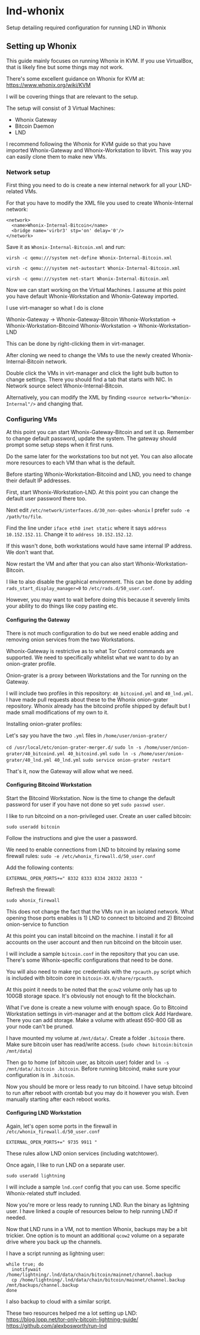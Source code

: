 # lnd-whonix
Setup detailing required configuration for running LND in Whonix

## Setting up Whonix

This guide mainly focuses on running Whonix in KVM. If you use VirtualBox, that is likely fine but some things may not work.

There's some excellent guidance on Whonix for KVM at: https://www.whonix.org/wiki/KVM

I will be covering things that are relevant to the setup.

The setup will consist of 3 Virtual Machines:

- Whonix Gateway
- Bitcoin Daemon
- LND

I recommend following the Whonix for KVM guide so that you have imported Whonix-Gateway and Whonix-Workstation to libvirt. This way you can easily clone them to make new VMs.

### Network setup

First thing you need to do is create a new internal network for all your LND-related VMs.

For that you have to modify the XML file you used to create Whonix-Internal network:

```
<network>
  <name>Whonix-Internal-Bitcoin</name>
  <bridge name='virbr3' stp='on' delay='0'/>
</network>
```

Save it as `Whonix-Internal-Bitcoin.xml` and run:
```
virsh -c qemu:///system net-define Whonix-Internal-Bitcoin.xml
```
```
virsh -c qemu:///system net-autostart Whonix-Internal-Bitcoin.xml
```
```
virsh -c qemu:///system net-start Whonix-Internal-Bitcoin.xml
```

Now we can start working on the Virtual Machines. I assume at this point you have default Whonix-Workstation and Whonix-Gateway imported.

I use virt-manager so what I do is clone 

Whonix-Gateway -> Whonix-Gateway-Bitcoin
Whonix-Workstation -> Whonix-Workstation-Bitcoind
Whonix-Workstation -> Whonix-Workstation-LND

This can be done by right-clicking them in virt-manager.

After cloning we need to change the VMs to use the newly created Whonix-Internal-Bitcoin network.

Double click the VMs in virt-manager and click the light bulb button to change settings. There you should find a tab that starts with NIC. In Network source select Whonix-Internal-Bitcoin.

Alternatively, you can modify the XML by finding `<source network="Whonix-Internal"/>` and changing that.

### Configuring VMs

At this point you can start Whonix-Gateway-Bitcoin and set it up. Remember to change default password, update the system. The gateway should prompt some setup steps when it first runs.

Do the same later for the workstations too but not yet. You can also allocate more resources to each VM than what is the default.

Before starting Whonix-Workstation-Bitcoind and LND, you need to change their default IP addresses.

First, start Whonix-Workstation-LND. At this point you can change the default user password there too.

Next edit `/etc/network/interfaces.d/30_non-qubes-whonix` I prefer `sudo -e /path/to/file`.

Find the line under `iface eth0 inet static` where it says `address 10.152.152.11`. Change it to `address 10.152.152.12`.

If this wasn't done, both workstations would have same internal IP address. We don't want that.

Now restart the VM and after that you can also start Whonix-Workstation-Bitcoin.

I like to also disable the graphical environment. This can be done by adding `rads_start_display_manager=0` to `/etc/rads.d/50_user.conf`.

However, you may want to wait before doing this because it severely limits your ability to do things like copy pasting etc.

#### Configuring the Gateway

There is not much configuration to do but we need enable adding and removing onion services from the two Workstations.

Whonix-Gateway is restrictive as to what Tor Control commands are supported. We need to specifically whitelist what we want to do by an onion-grater profile.

Onion-grater is a proxy between Workstations and the Tor running on the Gateway.

I will include two profiles in this repository:
`40_bitcoind.yml` and `40_lnd.yml`. I have made pull requests about these to the Whonix onion-grater repository. Whonix already has the bitcoind profile shipped by default but I made small modifications of my own to it.

Installing onion-grater profiles:

Let's say you have the two `.yml` files in `/home/user/onion-grater/`

```cd /usr/local/etc/onion-grater-merger.d/```
```sudo ln -s /home/user/onion-grater/40_bitcoind.yml 40_bitcoind.yml```
```sudo ln -s /home/user/onion-grater/40_lnd.yml 40_lnd.yml```
```sudo service onion-grater restart```

That's it, now the Gateway will allow what we need.

#### Configuring Bitcoind Workstation

Start the Bitcoind Workstation. Now is the time to change the default password for user if you have not done so yet `sudo passwd user`.

I like to run bitcoind on a non-privileged user. Create an user called bitcoin:

```sudo useradd bitcoin```

Follow the instructions and give the user a password.

We need to enable connections from LND to bitcoind by relaxing some firewall rules:
```sudo -e /etc/whonix_firewall.d/50_user.conf```

Add the following contents:

```EXTERNAL_OPEN_PORTS+=" 8332 8333 8334 28332 28333 "```

Refresh the firewall:

```sudo whonix_firewall```

This does not change the fact that the VMs run in an isolated network. What opening those ports enables is 1) LND to connect to bitcoind and 2) Bitcoind onion-service to function

At this point you can install bitcoind on the machine. I install it for all accounts on the user account and then run bitcoind on the bitcoin user.

I will include a sample `bitcoin.conf` in the repository that you can use. There's some Whonix-specific configurations that need to be done.

You will also need to make rpc credentials with the `rpcauth.py` script which is included with bitcoin core in `bitcoin-XX.0/share/rpcauth`.

At this point it needs to be noted that the `qcow2` volume only has up to 100GB storage space. It's obviously not enough to fit the blockchain.

What I've done is create a new volume with enough space. Go to Bitcoind Workstation settings in virt-manager and at the bottom click Add Hardware. There you can add storage. Make a volume with atleast 650-800 GB as your node can't be pruned.

I have mounted my volume at `/mnt/data/`. Create a folder `.bitcoin` there. Make sure bitcoin user has read/write access. (`sudo chown bitcoin:bitcoin /mnt/data`)

Then go to home (of bitcoin user, as bitcoin user) folder and `ln -s /mnt/data/.bitcoin .bitcoin`. Before running bitcoind, make sure your configuration is in `.bitcoin`.

Now you should be more or less ready to run bitcoind. I have setup bitcoind to run after reboot with crontab but you may do it however you wish. Even manually starting after each reboot works.

#### Configuring LND Workstation

Again, let's open some ports in the firewall in `/etc/whonix_firewall.d/50_user.conf`

```EXTERNAL_OPEN_PORTS+=" 9735 9911 "```

These rules allow LND onion services (including watchtower).

Once again, I like to run LND on a separate user.

```sudo useradd lightning```

I will include a sample `lnd.conf` config that you can use. Some specific Whonix-related stuff included.

Now you're more or less ready to running LND. Run the binary as lightning user. I have linked a couple of resources below to help running LND if needed.

Now that LND runs in a VM, not to mention Whonix, backups may be a bit trickier. One option is to mount an additional `qcow2` volume on a separate drive where you back up the channels.

I have a script running as lightning user:

```
while true; do
  inotifywait /home/lightning/.lnd/data/chain/bitcoin/mainnet/channel.backup
  cp /home/lightning/.lnd/data/chain/bitcoin/mainnet/channel.backup /mnt/backups/channel.backup
done
```

I also backup to cloud with a similar script.

These two resources helped me a lot setting up LND:
https://blog.lopp.net/tor-only-bitcoin-lightning-guide/
https://github.com/alexbosworth/run-lnd
